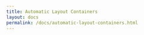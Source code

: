 ```yaml
---
title: Automatic Layout Containers
layout: docs
permalink: /docs/automatic-layout-containers.html
---
```


